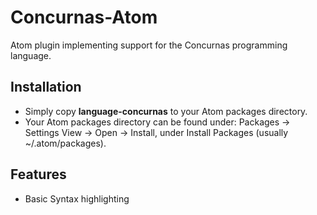 # Concurnas-Atom
Atom plugin implementing support for the Concurnas programming language.

## Installation
 - Simply copy **language-concurnas** to your Atom packages directory.
 - Your Atom packages directory can be found under: Packages -> Settings View -> Open -> Install, under Install Packages (usually \~/.atom/packages).


## Features
- Basic Syntax highlighting
